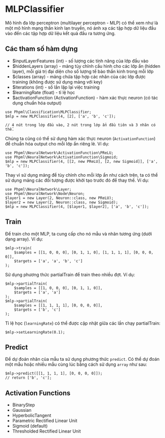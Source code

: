 # MLPClassifier

Mô hình đa lớp perceptron (multilayer perceptron - MLP) có thể xem như là một mô hình mạng thần kinh lan truyền, nó ánh xạ các tập hợp dữ liệu đầu vào đến các tập hợp dữ liệu kết quả đầu ra tương ứng.

## Các tham số hàm dựng

* $inputLayerFeatures (int) - số lượng các tính năng của lớp đầu vào
* $hiddenLayers (array) - mảng tùy chỉnh cấu hình cho các lớp ẩn (hidden layer), mỗi giá trị đại diện cho số lượng tế bào thần kinh trong mỗi lớp
* $classes (array) - mảng chứa tập hợp các nhãn của các lớp được training (không được sử dụng mảng với key)
* $iterations (int) - số lần lặp lại việc training
* $learningRate (float) - tỉ lệ học
* $activationFunction (ActivationFunction) - hàm xác thực neuron (có tác dụng chuẩn hóa output)

```
use Phpml\Classification\MLPClassifier;
$mlp = new MLPClassifier(4, [2], ['a', 'b', 'c']);

// 4 nút trong lớp đầu vào, 2 nút trong lớp ẩn đầu tiên và 3 nhãn có thể.

```

Chúng ta cũng có thể sử dụng hàm xác thực neuron (`ActivationFunction`) để chuẩn hóa output cho mỗi lớp ẩn riêng lẻ. Ví dụ:

```
use Phpml\NeuralNetwork\ActivationFunction\PReLU;
use Phpml\NeuralNetwork\ActivationFunction\Sigmoid;
$mlp = new MLPClassifier(4, [[2, new PReLU], [2, new Sigmoid]], ['a', 'b', 'c']);
```

Thay vì sử dụng mảng để tùy chỉnh cho mỗi lớp ẩn như cách trên, ta có thể sử dụng mảng các đối tượng được khởi tạo trước đó để thay thế. Ví dụ:

```
use Phpml\NeuralNetwork\Layer;
use Phpml\NeuralNetwork\Node\Neuron;
$layer1 = new Layer(2, Neuron::class, new PReLU);
$layer2 = new Layer(2, Neuron::class, new Sigmoid);
$mlp = new MLPClassifier(4, [$layer1, $layer2], ['a', 'b', 'c']);
```

## Train

Để train cho một MLP, ta cung cấp cho nó mẫu và nhãn tương ứng (dưới dạng array). Ví dụ:


```
$mlp->train(
    $samples = [[1, 0, 0, 0], [0, 1, 1, 0], [1, 1, 1, 1], [0, 0, 0, 0]],
    $targets = ['a', 'a', 'b', 'c']
);
```

Sử dụng phương thức partialTrain để train theo nhiều đợt. Ví dụ:

```
$mlp->partialTrain(
    $samples = [[1, 0, 0, 0], [0, 1, 1, 0]],
    $targets = ['a', 'a']
);
$mlp->partialTrain(
    $samples = [[1, 1, 1, 1], [0, 0, 0, 0]],
    $targets = ['b', 'c']
);

```

Tỉ lệ học (`learningRate`) có thể được cập nhật giữa các lần chạy partialTrain:

```
$mlp->setLearningRate(0.1);
```

## Predict

Để dự đoán nhãn của mẫu ta sử dụng phương thức `predict`. Có thể dự đoán một mẫu hoặc nhiều mẫu cùng lúc bằng cách sử dụng `array` như sau:

```
$mlp->predict([[1, 1, 1, 1], [0, 0, 0, 0]]);
// return ['b', 'c'];

```

## Activation Functions

* BinaryStep
* Gaussian
* HyperbolicTangent
* Parametric Rectified Linear Unit
* Sigmoid (default)
* Thresholded Rectified Linear Unit
